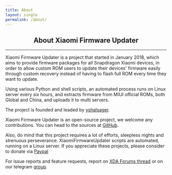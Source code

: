 ```yaml
---
title: About
layout: single
permalink: /about/
---
```

<h2 align="center">About Xiaomi Firmware Updater</h2>

<hr>

Xiaomi Firmware Updater is a project that started in January 2018, which aims to provide firmware packages for all Snapdragon Xiaomi devices, in order to allow custom ROM users to update their devices' firmware easily through custom recovery instead of having to flash full ROM every time they want to update.

Using various Python and shell scripts, an automated process runs on Linux server every six hours, and extracts firmware from MIUI official ROMs, both Global and China, and uploads it to multi servers.

The project is founded and leaded by [yshalsager](https://github.com/yshalsager).

Xiaomi Firmware Updater is an open-source project, we welcome any contributions. You can head to the sources at [GitHub](https://github.com/XiaomiFirmwareUpdater).

Also, do mind that this project requires a lot of efforts, sleepless nights and strenuous perseverance. XiaomiFirmwareUpdater scripts are automated, running on a Linux server. If you appreciate these projects, please consider to donate via [Paypal](http://paypal.me/yshalsager)

For issue reports and feature requests, report on [XDA Forums thread](https://forum.xda-developers.com/android/software-hacking/devices-xiaomi-firmware-updater-t3741446) or on our telegram [group](https://t.me/XiaomiGeeks).
